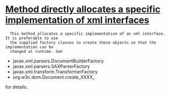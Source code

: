 # [Method directly allocates a specific implementation of xml interfaces](https://spotbugs.readthedocs.io/en/latest/bugDescriptions.html#XFB_XML_FACTORY_BYPASS)

      This method allocates a specific implementation of an xml interface. It is preferable to use
      the supplied factory classes to create these objects so that the implementation can be
      changed at runtime. See

*   javax.xml.parsers.DocumentBuilderFactory
*   javax.xml.parsers.SAXParserFactory
*   javax.xml.transform.TransformerFactory
*   org.w3c.dom.Document.create_XXXX_

for details.